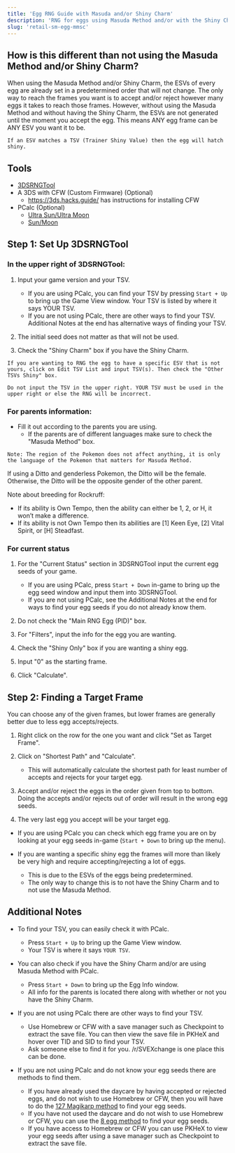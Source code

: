 ```yaml
---
title: 'Egg RNG Guide with Masuda and/or Shiny Charm'
description: 'RNG for eggs using Masuda Method and/or with the Shiny Charm'
slug: 'retail-sm-egg-mmsc'
---
```


## How is this different than not using the Masuda Method and/or Shiny Charm?

When using the Masuda Method and/or Shiny Charm, the ESVs of every egg are already set in a predetermined order that will not change. The only way to reach the frames you want is to accept and/or reject however many eggs it takes to reach those frames. However, without using the Masuda Method and without having the Shiny Charm, the ESVs are not generated until the moment you accept the egg. This means ANY egg frame can be ANY ESV you want it to be.

```Note: ESV is short for Egg Shiny Value. This is what determines if an egg will hatch shiny or not.
If an ESV matches a TSV (Trainer Shiny Value) then the egg will hatch shiny.
```

## Tools

- [3DSRNGTool](https://github.com/wwwwwwzx/3DSRNGTool/releases)
- A 3DS with CFW (Custom Firmware) (Optional)
  - https://3ds.hacks.guide/ has instructions for installing CFW
- PCalc (Optional)
  - [Ultra Sun/Ultra Moon](https://pokemonrng.com/downloads/pcalc/pcalc-usum.zip)
  - [Sun/Moon](https://pokemonrng.com/downloads/pcalc/pcalc-sm.zip)

## Step 1: Set Up 3DSRNGTool

### In the upper right of 3DSRNGTool:

1. Input your game version and your TSV.

   - If you are using PCalc, you can find your TSV by pressing `Start + Up` to bring up the Game View window. Your TSV is listed by where it says YOUR TSV.
   - If you are not using PCalc, there are other ways to find your TSV. Additional Notes at the end has alternative ways of finding your TSV.

2. The initial seed does not matter as that will not be used.

3. Check the "Shiny Charm" box if you have the Shiny Charm.

```
If you are wanting to RNG the egg to have a specific ESV that is not yours, click on Edit TSV List and input TSV(s). Then check the "Other TSVs Shiny" box.

Do not input the TSV in the upper right. YOUR TSV must be used in the upper right or else the RNG will be incorrect.
```

### For parents information:

- Fill it out according to the parents you are using.
  - If the parents are of different languages make sure to check the "Masuda Method" box.

```
Note: The region of the Pokemon does not affect anything, it is only the language of the Pokemon that matters for Masuda Method.
```

If using a Ditto and genderless Pokemon, the Ditto will be the female.
Otherwise, the Ditto will be the opposite gender of the other parent.

Note about breeding for Rockruff:

- If its ability is Own Tempo, then the ability can either be 1, 2, or H, it won’t make a difference.
- If its ability is not Own Tempo then its abilities are [1] Keen Eye, [2] Vital Spirit, or [H] Steadfast.

### For current status

1. For the "Current Status" section in 3DSRNGTool input the current egg seeds of your game.

   - If you are using PCalc, press `Start + Down` in-game to bring up the egg seed window and input them into 3DSRNGTool.
   - If you are not using PCalc, see the Additional Notes at the end for ways to find your egg seeds if you do not already know them.

2. Do not check the "Main RNG Egg (PID)" box.

3. For "Filters", input the info for the egg you are wanting.

4. Check the "Shiny Only" box if you are wanting a shiny egg.

5. Input "0" as the starting frame.

6. Click "Calculate".

## Step 2: Finding a Target Frame

You can choose any of the given frames, but lower frames are generally better due to less egg accepts/rejects.

1. Right click on the row for the one you want and click "Set as Target Frame".

2. Click on "Shortest Path" and "Calculate".

   - This will automatically calculate the shortest path for least number of accepts and rejects for your target egg.

3. Accept and/or reject the eggs in the order given from top to bottom. Doing the accepts and/or rejects out of order will result in the wrong egg seeds.

4. The very last egg you accept will be your target egg.

- If you are using PCalc you can check which egg frame you are on by looking at your egg seeds in-game (`Start + Down` to bring up the menu).

- If you are wanting a specific shiny egg the frames will more than likely be very high and require accepting/rejecting a lot of eggs.
  - This is due to the ESVs of the eggs being predetermined.
  - The only way to change this is to not have the Shiny Charm and to not use the Masuda Method.

## Additional Notes

- To find your TSV, you can easily check it with PCalc.

  - Press `Start + Up` to bring up the Game View window.
  - Your TSV is where it says `YOUR TSV`.

- You can also check if you have the Shiny Charm and/or are using Masuda Method with PCalc.

  - Press `Start + Down` to bring up the Egg Info window.
  - All info for the parents is located there along with whether or not you have the Shiny Charm.

- If you are not using PCalc there are other ways to find your TSV.

  - Use Homebrew or CFW with a save manager such as Checkpoint to extract the save file. You can then view the save file in PKHeX and hover over TID and SID to find your TSV.
  - Ask someone else to find it for you. /r/SVEXchange is one place this can be done.

- If you are not using PCalc and do not know your egg seeds there are methods to find them.
  - If you have already used the daycare by having accepted or rejected eggs, and do not wish to use Homebrew or CFW, then you will have to do the [127 Magikarp method](https://pokemonrng.com/guides/usum/en/How%20to%20Find%20Egg%20Seeds%20Without%20Custom%20Firmware/) to find your egg seeds.
  - If you have not used the daycare and do not wish to use Homebrew or CFW, you can use the [8 egg method](https://pokemonrng.com/guides/usum/en/How%20to%20Find%20Egg%20Seeds%20Without%20Custom%20Firmware/) to find your egg seeds.
  - If you have access to Homebrew or CFW you can use PKHeX to view your egg seeds after using a save manager such as Checkpoint to extract the save file.
